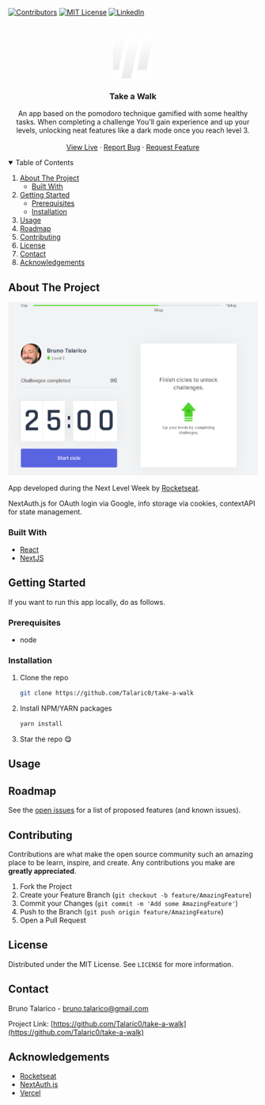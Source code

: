 <!-- PROJECT SHIELDS -->
<!--
*** I'm using markdown "reference style" links for readability.
*** Reference links are enclosed in brackets [ ] instead of parentheses ( ).
*** See the bottom of this document for the declaration of the reference variables
*** for contributors-url, forks-url, etc. This is an optional, concise syntax you may use.
*** https://www.markdownguide.org/basic-syntax/#reference-style-links
-->

[![Contributors][contributors-shield]][contributors-url]
[![MIT License][license-shield]][license-url]
[![LinkedIn][linkedin-shield]][linkedin-url]

<!-- PROJECT LOGO -->
<br />
<p align="center">
  <a href="https://take-a-walk.vercel.app/">
    <img src="https://raw.githubusercontent.com/Talaric0/take-a-walk/master/public/images/simbol.png" alt="Logo" width="80" height="80">
  </a>

  <h3 align="center">Take a Walk</h3>

  <p align="center">
    An app based on the pomodoro technique gamified with some healthy tasks. When completing a challenge You'll gain experience and up your levels, unlocking neat features like a dark mode once you reach level 3.
    <br />
    <br />
    <a href="https://take-a-walk.vercel.app/">View Live</a>
    ·
    <a href="https://github.com/Talaric0/take-a-walk/issues">Report Bug</a>
    ·
    <a href="https://github.com/Talaric0/take-a-walk/issues">Request Feature</a>
  </p>
</p>

<!-- TABLE OF CONTENTS -->
<details open="open">
  <summary>Table of Contents</summary>
  <ol>
    <li>
      <a href="#about-the-project">About The Project</a>
      <ul>
        <li><a href="#built-with">Built With</a></li>
      </ul>
    </li>
    <li>
      <a href="#getting-started">Getting Started</a>
      <ul>
        <li><a href="#prerequisites">Prerequisites</a></li>
        <li><a href="#installation">Installation</a></li>
      </ul>
    </li>
    <li><a href="#usage">Usage</a></li>
    <li><a href="#roadmap">Roadmap</a></li>
    <li><a href="#contributing">Contributing</a></li>
    <li><a href="#license">License</a></li>
    <li><a href="#contact">Contact</a></li>
    <li><a href="#acknowledgements">Acknowledgements</a></li>
  </ol>
</details>

<!-- ABOUT THE PROJECT -->

## About The Project

[![Take a Walk Screen Shot][product-screenshot]](https://github.com/Talaric0/take-a-walk/blob/master/public/images/screenshot.png)

App developed during the Next Level Week by [Rocketseat](http://rocketseat.com.br/).

NextAuth.js for OAuth login via Google, info storage via cookies, contextAPI for state management.

### Built With

- [React](https://reactjs.org/)
- [NextJS](https://nextjs.org/)

<!-- GETTING STARTED -->

## Getting Started

If you want to run this app locally, do as follows.

### Prerequisites

- node

### Installation

1. Clone the repo
   ```sh
   git clone https://github.com/Talaric0/take-a-walk
   ```
2. Install NPM/YARN packages
   ```sh
   yarn install
   ```
3. Star the repo 😋

<!-- USAGE EXAMPLES -->

## Usage

<!-- ROADMAP -->

## Roadmap

See the [open issues](https://github.com/Talaric0/take-a-walk/issues) for a list of proposed features (and known issues).

<!-- CONTRIBUTING -->

## Contributing

Contributions are what make the open source community such an amazing place to be learn, inspire, and create. Any contributions you make are **greatly appreciated**.

1. Fork the Project
2. Create your Feature Branch (`git checkout -b feature/AmazingFeature`)
3. Commit your Changes (`git commit -m 'Add some AmazingFeature'`)
4. Push to the Branch (`git push origin feature/AmazingFeature`)
5. Open a Pull Request

<!-- LICENSE -->

## License

Distributed under the MIT License. See `LICENSE` for more information.

<!-- CONTACT -->

## Contact

Bruno Talarico - bruno.talarico@gmail.com

Project Link: [https://github.com/Talaric0/take-a-walk](https://github.com/Talaric0/take-a-walk)

<!-- ACKNOWLEDGEMENTS -->

## Acknowledgements

- [Rocketseat](http://rocketseat.com.br/)
- [NextAuth.js](https://next-auth.js.org/)
- [Vercel](https://vercel.com/)

<!-- MARKDOWN LINKS & IMAGES -->
<!-- https://www.markdownguide.org/basic-syntax/#reference-style-links -->

[contributors-shield]: https://img.shields.io/github/contributors/Talaric0/take-a-walk.svg?style=for-the-badge
[contributors-url]: https://github.com/Talaric0/take-a-walk/graphs/contributors
[license-shield]: https://img.shields.io/github/license/Talaric0/take-a-walk.svg?style=for-the-badge
[license-url]: https://github.com/Talaric0/take-a-walk/blob/master/LICENSE.txt
[linkedin-shield]: https://img.shields.io/badge/-LinkedIn-black.svg?style=for-the-badge&logo=linkedin&colorB=555
[linkedin-url]: https://www.linkedin.com/in/bruno-talarico-4421741ab/
[product-screenshot]: https://raw.githubusercontent.com/Talaric0/take-a-walk/master/public/images/screenshot.png
